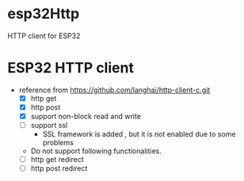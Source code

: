 # esp32Http
HTTP client for ESP32

# ESP32 HTTP client

- reference from https://github.com/langhai/http-client-c.git
  - [x] http get
  - [x] http post 
  - [x] support non-block read and write
  - [ ] support ssl
    - SSL framework is added , but it is not enabled due to some problems
  - Do not support following functionalities.
  - [ ] http get redirect
  - [ ] http post redirect
